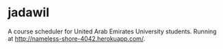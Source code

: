 jadawil
=======

A course scheduler for United Arab Emirates University students. Running at http://nameless-shore-4042.herokuapp.com/.
